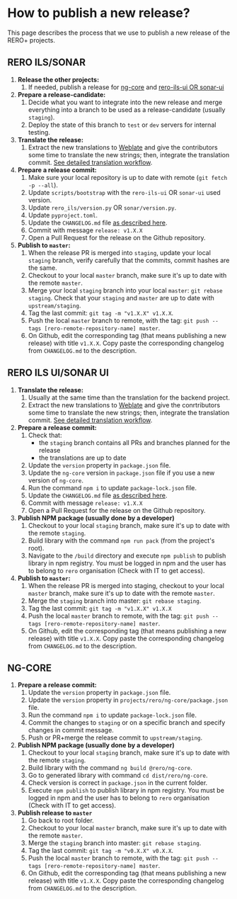 # How to publish a new release?

This page describes the process that we use to publish a new release of the RERO+ projects.

## RERO ILS/SONAR

1. **Release the other projects:**
   1. If needed, publish a release for [ng-core](#ng-core) and [rero-ils-ui OR sonar-ui](#rero-ils-uisonar-ui)
2. **Prepare a release-candidate:**
   1. Decide what you want to integrate into the new release and merge everything into a branch to be used as a release-candidate (usually `staging`).
   2. Deploy the state of this branch to `test` or `dev` servers for internal testing.
3. **Translate the release:**
   1. Extract the new translations to [Weblate][3] and give the contributors some time to translate the new strings; then, integrate the translation commit. [See detailed translation workflow][2].
4. **Prepare a release commit:**
   1. Make sure your local repository is up to date with remote (`git fetch -p --all`).
   2. Update `scripts/bootstrap` with the `rero-ils-ui` OR `sonar-ui` used version.
   3. Update `rero_ils/version.py` OR `sonar/version.py`.
   4. Update `pyproject.toml`.
   5. Update the `CHANGELOG.md` file [as described here][1].
   6. Commit with message `release: v1.X.X`
   7. Open a Pull Request for the release on the Github repository.
5. **Publish to `master`:**
   1. When the release PR is merged into `staging`, update your local `staging` branch, verify carefully that the commits, commit hashes are the same.
   2. Checkout to your local `master` branch, make sure it's up to date with the remote `master`.
   3. Merge your local `staging` branch into your local `master`: `git rebase staging`. Check that your `staging` and `master` are up to date with `upstream/staging`.
   4. Tag the last commit: `git tag -m "v1.X.X" v1.X.X`.
   5. Push the local `master` branch to remote, with the tag: `git push --tags [rero-remote-repository-name] master`.
   6. On Github, edit the corresponding tag (that means publishing a new release) with title `v1.X.X`. Copy paste the corresponding changelog from `CHANGELOG.md` to the description.

## RERO ILS UI/SONAR UI

1. **Translate the release:**
   1. Usually at the same time than the translation for the backend project.
   2. Extract the new translations to [Weblate][3] and give the conrtributors some time to translate the new strings; then, integrate the translation commit. [See detailed translation workflow][2].
2. **Prepare a release commit:**
   1. Check that:
      - the `staging` branch contains all PRs and branches planned for the release
      - the translations are up to date
   2. Update the `version` property in `package.json` file.
   3. Update the `ng-core` version in `package.json` file if you use a new version of `ng-core`.
   4. Run the command `npm i` to update `package-lock.json` file.
   5. Update the `CHANGELOG.md` file [as described here][1].
   6. Commit with message `release: v1.X.X`
   7. Open a Pull Request for the release on the Github repository.
3. **Publish NPM package (usually done by a developer)**
   1. Checkout to your local `staging` branch, make sure it's up to date with the
   remote `staging`.
   1. Build library with the command `npm run pack` (from the project's root).
   2. Navigate to the `/build` directory and execute `npm publish` to publish library in npm registry. You must be logged in npm and the user has to belong to `rero` organisation (Check with IT to get access).
4. **Publish to `master`:**
   1. When the release PR is merged into staging, checkout to your local `master` branch, make sure it's up to date with the remote `master`.
   2. Merge the `staging` branch into master: `git rebase staging`.
   3. Tag the last commit: `git tag -m "v1.X.X" v1.X.X`
   4. Push the local `master` branch to remote, with the tag: `git push --tags [rero-remote-repository-name] master`.
   5. On Github, edit the corresponding tag (that means publishing a new release) with title `v1.X.X`. Copy paste the corresponding changelog from `CHANGELOG.md` to the description.

## NG-CORE

1. **Prepare a release commit:**
   1. Update the `version` property in `package.json` file.
   2. Update the `version` property in `projects/rero/ng-core/package.json` file.
   3. Run the command `npm i` to update `package-lock.json` file.
   4. Commit the changes to `staging` or on a specific branch and specify changes in commit message.
   5. Push or PR+merge the release commit to `upstream/staging`.
2. **Publish NPM package (usually done by a developer)**
   1. Checkout to your local `staging` branch, make sure it's up to date with the remote `staging`.
   2. Build library with the command `ng build @rero/ng-core`.
   3. Go to generated library with command `cd dist/rero/ng-core`.
   4. Check version is correct in `package.json` in the current folder.
   5. Execute `npm publish` to publish library in npm registry. You must be logged in npm and the user has to belong to `rero` organisation (Check with IT to get access).
3. **Publish release to `master`**
   1. Go back to root folder.
   2. Checkout to your local `master` branch, make sure it's up to date with the remote `master`.
   3. Merge the `staging` branch into master: `git rebase staging`.
   4. Tag the last commit: `git tag -m "v0.X.X" v0.X.X`.
   5. Push the local `master` branch to remote, with the tag: `git push --tags [rero-remote-repository-name] master`.
   6. On Github, edit the corresponding tag (that means publishing a new release) with title `v1.X.X`. Copy paste the corresponding changelog from `CHANGELOG.md` to the description.

[1]: ../documentation/generate-changelog.md
[2]: ../translations/translations-workflow.md
[3]: https://hosted.weblate.org/projects/rero_plus/
